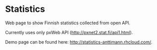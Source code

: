 Statistics
==========

Web page to show Finnish statistics collected from open API.

Currently uses only pxWeb API (http://pxnet2.stat.fi/api1.html).

Demo page can be found here: http://statistics-anttimann.rhcloud.com/.
